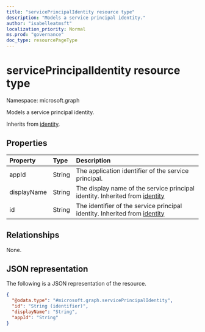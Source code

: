 ```yaml
---
title: "servicePrincipalIdentity resource type"
description: "Models a service principal identity."
author: "isabelleatmsft"
localization_priority: Normal
ms.prod: "governance"
doc_type: resourcePageType
---
```


# servicePrincipalIdentity resource type

Namespace: microsoft.graph

Models a service principal identity.

Inherits from [identity](../resources/identity.md).

## Properties
|Property|Type|Description|
|:---|:---|:---|
|appId|String|The application identifier of the service principal.|
|displayName|String|The display name of the service principal identity. Inherited from [identity](../resources/identity.md)|
|id|String|The identifier of the service principal identity. Inherited from [identity](../resources/identity.md)|

## Relationships
None.

## JSON representation
The following is a JSON representation of the resource.
<!-- {
  "blockType": "resource",
  "@odata.type": "microsoft.graph.servicePrincipalIdentity"
}
-->
``` json
{
  "@odata.type": "#microsoft.graph.servicePrincipalIdentity",
  "id": "String (identifier)",
  "displayName": "String",
  "appId": "String"
}
```
